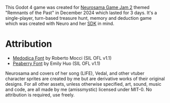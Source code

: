 This Godot 4 game was created for [Neurosama Game Jam 2](https://itch.io/jam/neuro) themed "Remnants of the Past" in December 2024 which lasted for 3 days.
It's a single-player, turn-based treasure hunt, memory and deduction game which was created with Neuro and her [SDK](https://github.com/VedalAI/neuro-game-sdk) in mind.

# Attribution
- [Medodica Font](https://wwww.1001fonts.com/medodica-font.html) by Roberto Mocci (SIL OFL v1.1)
- [Peaberry Font](https://emhuo.itch.io/peaberry-pixel-font) by Emily Huo (SIL OFL v1.1)

Neurosama and covers of her song (LIFE), Vedal, and other vtuber character sprites are created by me but are derivative works of their original designs.
For all other assets, unless otherwise specified, art, sound, music and code, are all made by me (amissmystic) licensed under MIT-0. No attribution is required, use freely.
